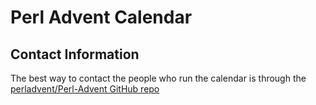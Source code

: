 #  Perl Advent Calendar
## Contact Information

The best way to contact the people who run the calendar is through
the [perladvent/Perl-Advent GitHub repo](https://github.com/perladvent/Perl-Advent/)
